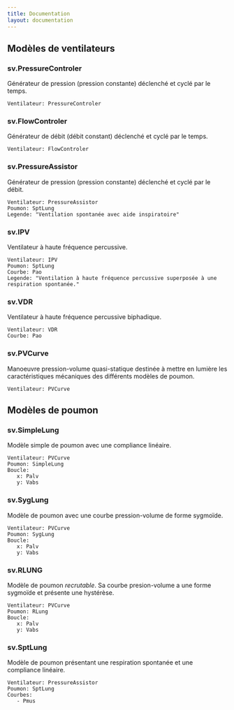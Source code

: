 ```yaml
---
title: Documentation
layout: documentation
---
```


## Modèles de ventilateurs

### sv.PressureControler

Générateur de pression (pression constante) déclenché et cyclé par le temps.

    Ventilateur: PressureControler

<script> new sv.PressureControler().defaultsTable(); </script>

### sv.FlowControler

Générateur de débit (débit constant) déclenché et cyclé par le temps.

    Ventilateur: FlowControler

<script> new sv.FlowControler().defaultsTable(); </script>

### sv.PressureAssistor

Générateur de pression (pression constante) déclenché et cyclé par le débit.

    Ventilateur: PressureAssistor
    Poumon: SptLung
    Legende: "Ventilation spontanée avec aide inspiratoire"

<script> new sv.PressureAssistor().defaultsTable(); </script>

### sv.IPV

Ventilateur à haute fréquence percussive.

    Ventilateur: IPV
    Poumon: SptLung
    Courbe: Pao
    Legende: "Ventilation à haute fréquence percussive superposée à une respiration spontanée."

<script> new sv.IPV().defaultsTable(); </script>

### sv.VDR

Ventilateur à haute fréquence percussive biphadique.

    Ventilateur: VDR
    Courbe: Pao

<script> new sv.VDR().defaultsTable(); </script>

### sv.PVCurve

Manoeuvre pression-volume quasi-statique destinée à mettre en lumière les caractéristiques mécaniques des différents modèles de poumon.

    Ventilateur: PVCurve

<script> new sv.PVCurve().defaultsTable(); </script>

## Modèles de poumon

### sv.SimpleLung

Modèle simple de poumon avec une compliance linéaire.

    Ventilateur: PVCurve
    Poumon: SimpleLung
    Boucle:
       x: Palv
       y: Vabs

### sv.SygLung

Modèle de poumon avec une courbe pression-volume de forme sygmoïde.

    Ventilateur: PVCurve
    Poumon: SygLung
    Boucle:
       x: Palv
       y: Vabs

### sv.RLUNG

Modèle de poumon *recrutable*. Sa courbe presion-volume a une forme sygmoïde et présente une hystérèse.

    Ventilateur: PVCurve
    Poumon: RLung
    Boucle:
       x: Palv
       y: Vabs

### sv.SptLung

Modèle de poumon présentant une respiration spontanée et une compliance linéaire.

    Ventilateur: PressureAssistor
    Poumon: SptLung
    Courbes: 
       - Pmus

<script> ventyamlEverything("pre"); </script>
